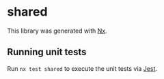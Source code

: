 # shared

This library was generated with [Nx](https://nx.dev).

## Running unit tests

Run `nx test shared` to execute the unit tests via [Jest](https://jestjs.io).
